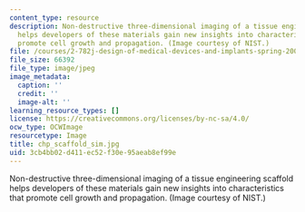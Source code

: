 ```yaml
---
content_type: resource
description: Non-destructive three-dimensional imaging of a tissue engineering scaffold
  helps developers of these materials gain new insights into characteristics that
  promote cell growth and propagation. (Image courtesy of NIST.)
file: /courses/2-782j-design-of-medical-devices-and-implants-spring-2006/3cb4bb02d411ec52f30e95aeab8ef99e_chp_scaffold_sim.jpg
file_size: 66392
file_type: image/jpeg
image_metadata:
  caption: ''
  credit: ''
  image-alt: ''
learning_resource_types: []
license: https://creativecommons.org/licenses/by-nc-sa/4.0/
ocw_type: OCWImage
resourcetype: Image
title: chp_scaffold_sim.jpg
uid: 3cb4bb02-d411-ec52-f30e-95aeab8ef99e
---
```

Non-destructive three-dimensional imaging of a tissue engineering scaffold helps developers of these materials gain new insights into characteristics that promote cell growth and propagation. (Image courtesy of NIST.)